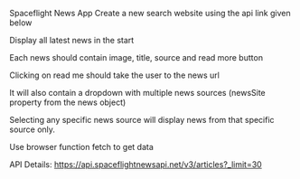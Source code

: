 Spaceflight News App
Create a new search website using the api link given below

Display all latest news in the start

Each news should contain image, title, source and read more button

Clicking on read me should take the user to the news url

It will also contain a dropdown with multiple news sources (newsSite property from the news object)

Selecting any specific news source will display news from that specific source only.

Use browser function fetch to get data

API Details:
https://api.spaceflightnewsapi.net/v3/articles?_limit=30




